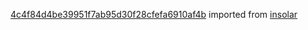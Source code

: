 [4c4f84d4be39951f7ab95d30f28cfefa6910af4b](https://github.com/insolar/insolar/commit/4c4f84d4be39951f7ab95d30f28cfefa6910af4b) imported from [insolar](https://github.com/insolar/insolar)
